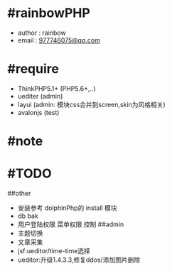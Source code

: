 #rainbowPHP
===============
- author : rainbow
- email : 977746075@qq.com

#require
===============
- ThinkPHP5.1+ (PHP5.6+,..)
- uediter (admin)
- layui (admin: 模块css合并到screen,skin为风格相关)
- avalonjs (test)

#note
===============

#TODO
===============
##other
- 安装参考 dolphinPhp的 install 模块
- db bak
- 用户登陆权限 菜单权限 控制
##admin
- 主题切换
- 文章采集
- jsf:ueditor/time-time选择
- ueditor:升级1.4.3.3,修复ddos/添加图片删除